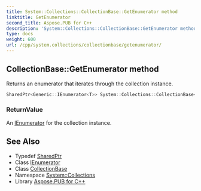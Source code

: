 ```yaml
---
title: System::Collections::CollectionBase::GetEnumerator method
linktitle: GetEnumerator
second_title: Aspose.PUB for C++
description: 'System::Collections::CollectionBase::GetEnumerator method. Returns an enumerator that iterates through the collection instance in C++.'
type: docs
weight: 600
url: /cpp/system.collections/collectionbase/getenumerator/
---
```

## CollectionBase::GetEnumerator method


Returns an enumerator that iterates through the collection instance.

```cpp
SharedPtr<Generic::IEnumerator<T>> System::Collections::CollectionBase<T>::GetEnumerator() override
```


### ReturnValue

An [IEnumerator](../../ienumerator/) for the collection instance.

## See Also

* Typedef [SharedPtr](../../../system/sharedptr/)
* Class [IEnumerator](../../../system.collections.generic/ienumerator/)
* Class [CollectionBase](../)
* Namespace [System::Collections](../../)
* Library [Aspose.PUB for C++](../../../)
